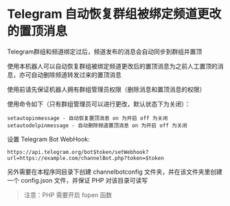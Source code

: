 # Telegram 自动恢复群组被绑定频道更改的置顶消息
Telegram群组和频道绑定过后，频道发布的消息会自动同步到群组并置顶
   
使用本机器人可以自动恢复群组被绑定频道更改后的置顶消息为之前人工置顶的消息，亦可自动删除频道转发过来的置顶消息
   
使用前请先保证机器人拥有群组管理员权限（删除消息和置顶消息的权限）
   
使用命令如下（只有群组管理员可以进行更改，默认状态下为关闭）：
```
setautopinmessage - 自动恢复置顶消息 on 为开启 off 为关闭
setautodelpinmessage - 自动删除频道置顶消息 on 为开启 off 为关闭
```
设置 Telegram Bot WebHook:
```
https://api.telegram.org/bot$token/setWebhook?url=https://example.com/channelBot.php?token=$token
```
另外需要在本程序同目录下创建 channelbotconfig 文件夹，并在该文件夹里创建一个 config.json 文件，并保证 PHP 对该目录可读写
   
> 注意：PHP 需要开启 fopen 函数
